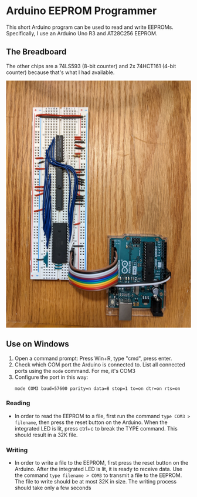 # Arduino EEPROM Programmer
This short Arduino program can be used to read and write EEPROMs. Specifically, I use an Arduino Uno R3 and AT28C256 EEPROM.

## The Breadboard
The other chips are a 74LS593 (8-bit counter) and 2x 74HCT161 (4-bit counter) because that's what I had available.

<img src="picture.jpg" width=512 />

## Use on Windows
1. Open a command prompt: Press Win+R, type "cmd", press enter.
2. Check which COM port the Arduino is connected to. List all connected ports using the `mode` command. For me, it's COM3
3. Configure the port in this way:
   ```
   mode COM3 baud=57600 parity=n data=8 stop=1 to=on dtr=on rts=on
   ```

### Reading
- In order to read the EEPROM to a file, first run the command `type COM3 > filename`, then press the reset button on the Arduino. When the integrated LED is lit, press ctrl+c to break the TYPE command. This should result in a 32K file.

### Writing
- In order to write a file to the EEPROM, first press the reset button on the Arduino. After the integrated LED is lit, it is ready to receive data. Use the command `type filename > COM3` to transmit a file to the EEPROM. The file to write should be at most 32K in size. The writing process should take only a few seconds
